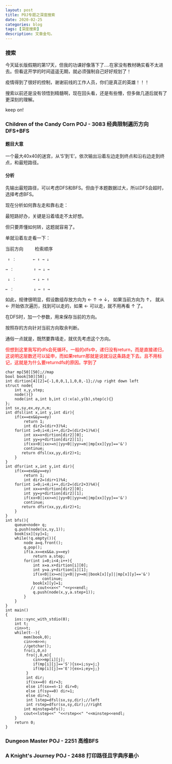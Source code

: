 ```yaml
---
layout: post
title: POJ专题之深度搜索
date: 2020-02-25
categories: blog
tags: [深度搜索]
description: 文章金句。
---
```


### 搜索
今天延长版假期的第17天，但我的功课好像落下了....在家没有教材确实看不太进去。但看这开学的时间遥遥无期，就必须强制自己好好规划了！

疫情得到了很好的控制，谢谢前线的工作人员，你们是真正的英雄！！！

搜索以前还是没有领悟到精髓啊，现在回头看，还是有些懵，但多做几道后就有了更深刻的理解。

keep on!

### Children of the Candy Corn POJ - 3083  经典限制遍历方向DFS+BFS

#### 题目大意
一个最大40x40的迷宫，从‘S’到'E’。依次输出沿着左边走到终点和沿右边走到终点，和最短路径。<br>

#### 分析
先输出最短路径，可以考虑DFS和BFS。但由于本题数据过大，所以DFS会超时，选择考虑BFS。

现在分析如何靠左走和靠右走：

最短路好办，关键是沿着墙走不太好想。

但只要弄懂如何转，这题就容易了。

单就沿着左走看一下：

当前方向 　　  检索顺序

     ↑ ：    　　← ↑ → ↓

    → ：    　   ↑ → ↓ ← 

     ↓ ：    　　→ ↓ ← ↑ 

    ← ：    　   ↓ ← ↑ → 

如此，规律很明显，假设数组存放方向为 ← ↑ → ↓， 如果当前方向为 ↑， 就从 ← 开始依次遍历，找到可以走的，如果 ← 可以走，就不用再看 ↑ 了。

在DFS时，加一个参数，用来保存当前的方向。

按照存的方向针对当前方向取余判断。 

通俗一点就是，既然要靠墙走，就优先考虑这个方向。<br>

<p style="color:red">但想到这里我写的dfs会死循环。一般的dfs中，递归没有return，而是直接递归，这说明这层数还可以延申，而如果return那就是说就沿这条路走下去。且不用标记，这就是为什么要returndfs的原因。学到了</p>

```
char mp[50][50];//map
bool book[50][50];
int dirtion[4][2]={-1,0,0,1,1,0,0,-1};//up right down left
struct node{
    int x,y,step;
    node(){}
    node(int a,int b,int c):x(a),y(b),step(c){}
};
int sx,sy,ex,ey,n,m;
int dfsl(int x,int y,int dir){
    if(x==ex&&y==ey)
        return 1;
        int dir2=(dir+3)%4;
    for(int i=0;i<4;i++,dir2=(dir2+1)%4){
        int xx=x+dirtion[dir2][0];
        int yy=y+dirtion[dir2][1];
        if(xx<0||xx>=n||yy<0||yy>=m||mp[xx][yy]=='&')
        continue;
       return dfsl(xx,yy,dir2)+1;
    }
}
int dfsr(int x,int y,int dir){
    if(x==ex&&y==ey)
        return 1;
        int dir2=(dir+1)%4;
    for(int i=0;i<4;i++,dir2=(dir2+3)%4){
        int xx=x+dirtion[dir2][0];
        int yy=y+dirtion[dir2][1];
        if(xx<0||xx>=n||yy<0||yy>=m||mp[xx][yy]=='&')
        continue;
       return dfsr(xx,yy,dir2)+1;
    }
}
int bfs(){
    queue<node> q;
    q.push(node(sx,sy,1));
    book[sx][sy]=1;
    while(!q.empty()){
        node a=q.front();
        q.pop();
        if(a.x==ex&&a.y==ey)
            return a.step;
        for(int i=0;i<4;i++){
            int x=a.x+dirtion[i][0];
            int y=a.y+dirtion[i][1];
            if(x<0||x>=n||y<0||y>=m||book[x][y]||mp[x][y]=='&')
                continue;
            book[x][y]=1;
           // cout<<x<<" "<<y<<endl;
            q.push(node(x,y,a.step+1));
        }
    }
}
int main()
{
    ios::sync_with_stdio(0);
    int t;
    cin>>t;
    while(t--){
        mem(book,0);
        cin>>m>>n;
        //getchar();
        fro(i,0,n)
         fro(j,0,m){
            cin>>mp[i][j];
            if(mp[i][j]=='S'){sx=i;sy=j;}
            if(mp[i][j]=='E'){ex=i;ey=j;}
         }
         int dir;
         if(sx==0) dir=3;
         else if(sx==n-1) dir=0;
         else if(sy==0) dir=1;
         else dir=2;
         int lstep=dfsl(sx,sy,dir);//left
         int rstep=dfsr(sx,sy,dir);//right
        int minstep=bfs();
        cout<<lstep<<" "<<rstep<<" "<<minstep<<endl;
    }
    return 0;
}
```


### Dungeon Master POJ - 2251 高维BFS

###  A Knight's Journey POJ - 2488 打印路径且字典序最小
